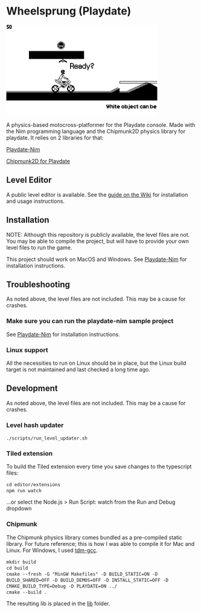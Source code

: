# Wheelsprung (Playdate)

![Screenshot](screenshots/wheelsprung_gameplay.gif)


A physics-based motocross-platformer for the Playdate console. Made with the Nim programming language and the Chipmunk2D physics library for playdate. It relies on 2 libraries for that:

[Playdate-Nim][pdnim]

[Chipmunk2D for Playdate](https://github.com/samdze/chipmunk-2d)

## Level Editor
A public level editor is available. See the [guide on the Wiki][editor] for installation and usage instructions.

## Installation
NOTE: Although this repository is publicly available, the level files are not. You may be able to compile the project, but will have to provide your own level files to run the game.

This project should work on MacOS and Windows. See [Playdate-Nim][pdnim] for installation instructions.


## Troubleshooting
As noted above, the level files are not included. This may be a cause for crashes.

### Make sure you can run the playdate-nim sample project
See [Playdate-Nim][pdnim] for installation instructions.

### Linux support
All the necessities to run on Linux should be in place, but the Linux build target is not maintained and last checked a long time ago. 

## Development
As noted above, the level files are not included. This may be a cause for crashes.


### Level hash updater

```
./scripts/run_level_updater.sh
```

### Tiled extension
To build the Tiled extension every time you save changes to the typescript files:

```
cd editor/extensions
npm run watch
```

...or select the Node.js > Run Script: watch from the Run and Debug dropdown

### Chipmunk
The Chipmunk physics library comes bundled as a pre-compiled static library. For future reference; this is how I was able to compile it for Mac and Linux. For Windows, I used [tdm-gcc][tdm-gcc].

```
mkdir build
cd build
cmake --fresh -G "MinGW Makefiles" -D BUILD_STATIC=ON -D BUILD_SHARED=OFF -D BUILD_DEMOS=OFF -D INSTALL_STATIC=OFF -D CMAKE_BUILD_TYPE=Debug -D PLAYDATE=ON ../
cmake --build .
```

The resulting lib is placed in the [lib](./lib) folder.


[pdnim]: https://github.com/samdze/playdate-nim/tree/main/playdate_example
[editor]: https://github.com/ninovanhooff/wheelsprung/wiki/Level-Editor
[tdm-gcc]: https://jmeubank.github.io/tdm-gcc/